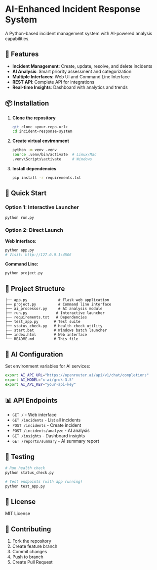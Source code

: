 # AI-Enhanced Incident Response System

A Python-based incident management system with AI-powered analysis capabilities.

## 🚀 Features

- **Incident Management**: Create, update, resolve, and delete incidents
- **AI Analysis**: Smart priority assessment and categorization
- **Multiple Interfaces**: Web UI and Command Line Interface
- **REST API**: Complete API for integrations
- **Real-time Insights**: Dashboard with analytics and trends

## 📦 Installation

1. **Clone the repository**
   ```bash
   git clone <your-repo-url>
   cd incident-response-system
   ```

2. **Create virtual environment**
   ```bash
   python -m venv .venv
   source .venv/bin/activate  # Linux/Mac
   .venv\Scripts\activate     # Windows
   ```

3. **Install dependencies**
   ```bash
   pip install -r requirements.txt
   ```

## 🏃 Quick Start

### Option 1: Interactive Launcher
```bash
python run.py
```

### Option 2: Direct Launch
**Web Interface:**
```bash
python app.py
# Visit: http://127.0.0.1:4506
```

**Command Line:**
```bash
python project.py
```

## 📁 Project Structure

```
├── app.py              # Flask web application
├── project.py          # Command line interface  
├── ai_processor.py     # AI analysis module
├── run.py             # Interactive launcher
├── requirements.txt   # Dependencies
├── test_app.py       # Test suite
├── status_check.py   # Health check utility
├── start.bat         # Windows batch launcher
├── index.html        # Web interface
└── README.md         # This file
```

## 🤖 AI Configuration

Set environment variables for AI services:

```bash
export AI_API_URL="https://openrouter.ai/api/v1/chat/completions"
export AI_MODEL="x-ai/grok-3.5" 
export AI_API_KEY="your-api-key"
```

## 📊 API Endpoints

- `GET /` - Web interface
- `GET /incidents` - List all incidents
- `POST /incidents` - Create incident
- `POST /incidents/analyze` - AI analysis
- `GET /insights` - Dashboard insights
- `GET /reports/summary` - AI summary report

## 🧪 Testing

```bash
# Run health check
python status_check.py

# Test endpoints (with app running)
python test_app.py
```

## 📄 License

MIT License

## 🤝 Contributing

1. Fork the repository
2. Create feature branch
3. Commit changes
4. Push to branch
5. Create Pull Request